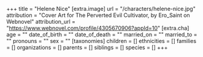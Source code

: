 +++
title = "Helene Nice"
[extra.image]
url = "/characters/helene-nice.jpg"
attribution = "Cover Art for The Perverted Evil Cultivator, by Ero_Saint on Webnovel"
attribution_url = "https://www.webnovel.com/profile/4305670906?appId=10"
[extra.cha]
age = ""
date_of_birth = ""
date_of_death = ""
married_on = ""
married_to = ""
pronouns = ""
sex = ""
[taxonomies]
children = []
ethnicities = []
families = []
organizations = []
parents = []
siblings = []
species = []
+++

